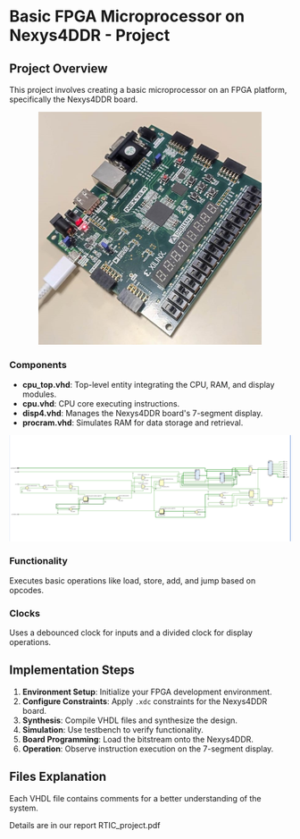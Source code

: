 # Basic FPGA Microprocessor on Nexys4DDR - Project 

## Project Overview
This project involves creating a basic microprocessor on an FPGA platform, specifically the Nexys4DDR board.

<p align="center">
    <img src="images/board_real.jpeg" width="400" height="auto"/>
</p>

### Components
- **cpu_top.vhd**: Top-level entity integrating the CPU, RAM, and display modules.
- **cpu.vhd**: CPU core executing instructions.
- **disp4.vhd**: Manages the Nexys4DDR board's 7-segment display.
- **procram.vhd**: Simulates RAM for data storage and retrieval.


![Schematic Diagram](images/schematic_first_second_implementation.png)



### Functionality
Executes basic operations like load, store, add, and jump based on opcodes.



### Clocks
Uses a debounced clock for inputs and a divided clock for display operations.

## Implementation Steps
1. **Environment Setup**: Initialize your FPGA development environment.
2. **Configure Constraints**: Apply `.xdc` constraints for the Nexys4DDR board.
3. **Synthesis**: Compile VHDL files and synthesize the design.
4. **Simulation**: Use testbench to verify functionality.
5. **Board Programming**: Load the bitstream onto the Nexys4DDR.
6. **Operation**: Observe instruction execution on the 7-segment display.

## Files Explanation
Each VHDL file contains comments for a better understanding of the system.


 
Details are in our report RTIC_project.pdf
